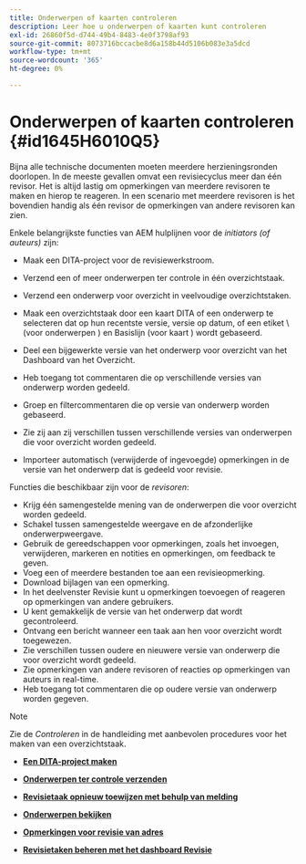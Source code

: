 ```yaml
---
title: Onderwerpen of kaarten controleren
description: Leer hoe u onderwerpen of kaarten kunt controleren
exl-id: 26860f5d-d744-49b4-8483-4e0f3798af93
source-git-commit: 8073716bccacbe8d6a158b44d5106b083e3a5dcd
workflow-type: tm+mt
source-wordcount: '365'
ht-degree: 0%

---
```


# Onderwerpen of kaarten controleren {#id1645H6010Q5}

Bijna alle technische documenten moeten meerdere herzieningsronden doorlopen. In de meeste gevallen omvat een revisiecyclus meer dan één revisor. Het is altijd lastig om opmerkingen van meerdere revisoren te maken en hierop te reageren. In een scenario met meerdere revisoren is het bovendien handig als één revisor de opmerkingen van andere revisoren kan zien.

Enkele belangrijkste functies van AEM hulplijnen voor de *initiators \(of auteurs\)* zijn:

- Maak een DITA-project voor de revisiewerkstroom.
- Verzend een of meer onderwerpen ter controle in één overzichtstaak.

- Verzend een onderwerp voor overzicht in veelvoudige overzichtstaken.

- Maak een overzichtstaak door een kaart DITA of een onderwerp te selecteren dat op hun recentste versie, versie op datum, of een etiket \ (voor onderwerpen \) en Basislijn \(voor kaart \) wordt gebaseerd.

- Deel een bijgewerkte versie van het onderwerp voor overzicht van het Dashboard van het Overzicht.

- Heb toegang tot commentaren die op verschillende versies van onderwerp worden gedeeld.

- Groep en filtercommentaren die op versie van onderwerp worden gebaseerd.

- Zie zij aan zij verschillen tussen verschillende versies van onderwerpen die voor overzicht worden gedeeld.

- Importeer automatisch \(verwijderde of ingevoegde\) opmerkingen in de versie van het onderwerp dat is gedeeld voor revisie.


Functies die beschikbaar zijn voor de *revisoren*:

- Krijg één samengestelde mening van de onderwerpen die voor overzicht worden gedeeld.
- Schakel tussen samengestelde weergave en de afzonderlijke onderwerpweergave.
- Gebruik de gereedschappen voor opmerkingen, zoals het invoegen, verwijderen, markeren en notities en opmerkingen, om feedback te geven.
- Voeg een of meerdere bestanden toe aan een revisieopmerking.
- Download bijlagen van een opmerking.
- In het deelvenster Revisie kunt u opmerkingen toevoegen of reageren op opmerkingen van andere gebruikers.
- U kent gemakkelijk de versie van het onderwerp dat wordt gecontroleerd.
- Ontvang een bericht wanneer een taak aan hen voor overzicht wordt toegewezen.
- Zie verschillen tussen oudere en nieuwere versie van onderwerp die voor overzicht wordt gedeeld.
- Zie opmerkingen van andere revisoren of reacties op opmerkingen van auteurs in real-time.
- Heb toegang tot commentaren die op oudere versie van onderwerp worden gegeven.

>[!NOTE]
>
> Zie de *Controleren* in de handleiding met aanbevolen procedures voor het maken van een overzichtstaak.

- **[Een DITA-project maken](authoring-create-dita-project.md)**

- **[Onderwerpen ter controle verzenden](review-send-topics-for-review.md)**

- **[Revisietaak opnieuw toewijzen met behulp van melding](reassign-review-using-notification.md)**

- **[Onderwerpen bekijken](review-topics.md)**

- **[Opmerkingen voor revisie van adres](review-address-review-comments.md)**

- **[Revisietaken beheren met het dashboard Revisie](review-manage-tasks-review-dashboard.md)**
